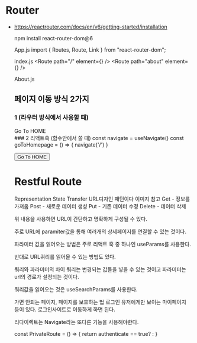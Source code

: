# Router

- https://reactrouter.com/docs/en/v6/getting-started/installation

  npm install react-router-dom@6

  App.js
  import { Routes, Route, Link } from "react-router-dom";
  
  index.js
    <Routes>
      <Route path="/" element={<Home />} />
      <Route path="about" element={<About />} />
    </Routes>

  About.js

    ## 페이지 이동 방식 2가지

    ### 1 (라우터 방식에서 사용할 때)
    <Link to="/">Go To HOME</Link><br />
    ### 2 리액트훅 (함수안에서 쓸 때)
    const navigate = useNavigate()
    const goToHomepage = () => {
      navigate('/')
    }

    <button onClick={goToHomepage}>Go To HOME</button>

  # Restful Route
    Representation State Transfer
    URL디자인 패턴이다
    이미지 참고
    Get - 정보를 가져옴
    Post - 새로운 데이터 생성
    Put - 기존 데이터 수정
    Delete - 데이터 삭제

    위 내용을 사용하면 URL이 간단하고 명확하게 구성될 수 있다.

    주로 URL에 paramiter값을 통해 여러개의 상세페이지를 연결할 수 있는 것이다.

    파라미터 값을 읽어오는 방법은 주로 리액트 훅 중 하나인 useParams를 사용한다.

    반대로 URL쿼리를 읽어올 수 있는 방법도 있다.
    
    쿼리와 파라미터의 차이
    쿼리는 변경되는 값들을 넣을 수 있는 것이고
    파라미터는 url의 경로가 설정되는 것이다.

    쿼리값을 읽어오는 것은 useSearchParams를 사용한다.


    가면 안되는 페이지, 페이지를 보호하는 법
    로그인 유저에게만 보이는 마이페이지 등이 있다.
    로그인사이트로 이동하게 하면 된다.

  리다이렉트는 Navigate라는 또다른 기능을 사용해야한다.

    const PrivateRoute = () => {
    return  authenticate == true? <UserPage /> : <Navigate to="/login" />
  }